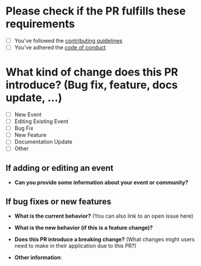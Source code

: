# Please check if the PR fulfills these requirements

- [ ] You've followed the [contributing guidelines][contributing]
- [ ] You've adhered the [code of conduct][coc]

# What kind of change does this PR introduce? (Bug fix, feature, docs update, ...)

- [ ] New Event
- [ ] Editing Existing Event
- [ ] Bug Fix
- [ ] New Feature
- [ ] Documentation Update
- [ ] Other

## If adding or editing an event

* **Can you provide some information about your event or community?**


## If bug fixes or new features

* **What is the current behavior?** (You can also link to an open issue here)



* **What is the new behavior (if this is a feature change)?**



* **Does this PR introduce a breaking change?** (What changes might users need to make in their application due to this PR?)



* **Other information**:

[coc]: CODE_OF_CONDUCT.md "Code of Conduct"
[contributing]: CONTRIBUTING.md "Contributing"
